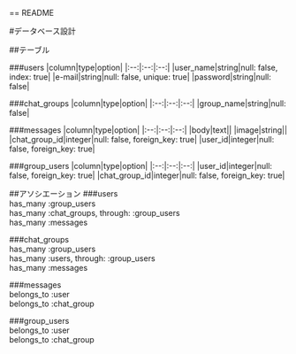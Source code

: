 == README

#データベース設計

##テーブル

###users
|column|type|option|
|:--:|:--:|:--:|
|user_name|string|null: false, index: true|
|e-mail|string|null: false, unique: true|
|password|string|null: false|

###chat_groups
|column|type|option|
|:--:|:--:|:--:|
|group_name|string|null: false|

###messages
|column|type|option|
|:--:|:--:|:--:|
|body|text||
|image|string||
|chat_group_id|integer|null: false, foreign_key: true|
|user_id|integer|null: false, foreign_key: true|

###group_users
|column|type|option|
|:--:|:--:|:--:|
|user_id|integer|null: false, foreign_key: true|
|chat_group_id|integer|null: false, foreign_key: true|

##アソシエーション
###users  
has_many :group_users  
has_many :chat_groups, through: :group_users  
has_many :messages    

###chat_groups  
has_many :group_users  
has_many :users, through: :group_users  
has_many :messages    

###messages  
belongs_to :user  
belongs_to :chat_group    

###group_users  
belongs_to :user  
belongs_to :chat_group
